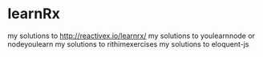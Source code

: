 # learnRx
my solutions to http://reactivex.io/learnrx/ 
my solutions to youlearnnode or nodeyoulearn 
my solutions to rithimexercises 
my solutions to eloquent-js 
